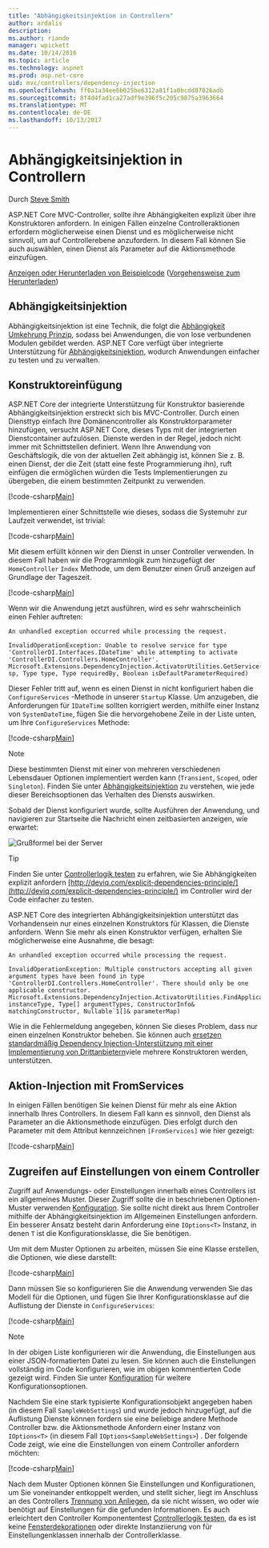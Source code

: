```yaml
---
title: "Abhängigkeitsinjektion in Controllern"
author: ardalis
description: 
ms.author: riande
manager: wpickett
ms.date: 10/14/2016
ms.topic: article
ms.technology: aspnet
ms.prod: asp.net-core
uid: mvc/controllers/dependency-injection
ms.openlocfilehash: ff0a1a34ee6b025be6312a81f1a0bcdd07026adb
ms.sourcegitcommit: 8f4d4fad1ca27adf9e396f5c205c9875a3963664
ms.translationtype: MT
ms.contentlocale: de-DE
ms.lasthandoff: 10/13/2017
---
```

# <a name="dependency-injection-into-controllers"></a>Abhängigkeitsinjektion in Controllern

<a name="dependency-injection-controllers"></a>

Durch [Steve Smith](https://ardalis.com/)

ASP.NET Core MVC-Controller, sollte ihre Abhängigkeiten explizit über ihre Konstruktoren anfordern. In einigen Fällen einzelne Controlleraktionen erfordern möglicherweise einen Dienst und es möglicherweise nicht sinnvoll, um auf Controllerebene anzufordern. In diesem Fall können Sie auch auswählen, einen Dienst als Parameter auf die Aktionsmethode einzufügen.

[Anzeigen oder Herunterladen von Beispielcode](https://github.com/aspnet/Docs/tree/master/aspnetcore/mvc/controllers/dependency-injection/sample) ([Vorgehensweise zum Herunterladen](xref:tutorials/index#how-to-download-a-sample))

## <a name="dependency-injection"></a>Abhängigkeitsinjektion

Abhängigkeitsinjektion ist eine Technik, die folgt die [Abhängigkeit Umkehrung Prinzip](http://deviq.com/dependency-inversion-principle/), sodass bei Anwendungen, die von lose verbundenen Modulen gebildet werden. ASP.NET Core verfügt über integrierte Unterstützung für [Abhängigkeitsinjektion](../../fundamentals/dependency-injection.md), wodurch Anwendungen einfacher zu testen und zu verwalten.

## <a name="constructor-injection"></a>Konstruktoreinfügung

ASP.NET Core der integrierte Unterstützung für Konstruktor basierende Abhängigkeitsinjektion erstreckt sich bis MVC-Controller. Durch einen Diensttyp einfach Ihre Domänencontroller als Konstruktorparameter hinzufügen, versucht ASP.NET Core, dieses Typs mit der integrierten Dienstcontainer aufzulösen. Dienste werden in der Regel, jedoch nicht immer mit Schnittstellen definiert. Wenn Ihre Anwendung von Geschäftslogik, die von der aktuellen Zeit abhängig ist, können Sie z. B. einen Dienst, der die Zeit (statt eine feste Programmierung ihn), ruft einfügen die ermöglichen würden die Tests Implementierungen zu übergeben, die einem bestimmten Zeitpunkt zu verwenden.

[!code-csharp[Main](dependency-injection/sample/src/ControllerDI/Interfaces/IDateTime.cs)]


Implementieren einer Schnittstelle wie dieses, sodass die Systemuhr zur Laufzeit verwendet, ist trivial:

[!code-csharp[Main](dependency-injection/sample/src/ControllerDI/Services/SystemDateTime.cs)]


Mit diesem erfüllt können wir den Dienst in unser Controller verwenden. In diesem Fall haben wir die Programmlogik zum hinzugefügt der `HomeController` `Index` Methode, um dem Benutzer einen Gruß anzeigen auf Grundlage der Tageszeit.

[!code-csharp[Main](./dependency-injection/sample/src/ControllerDI/Controllers/HomeController.cs?highlight=8,10,12,17,18,19,20,21,22,23,24,25,26,27,28,29,30&range=1-31,51-52)]

Wenn wir die Anwendung jetzt ausführen, wird es sehr wahrscheinlich einen Fehler auftreten:

```
An unhandled exception occurred while processing the request.

InvalidOperationException: Unable to resolve service for type 'ControllerDI.Interfaces.IDateTime' while attempting to activate 'ControllerDI.Controllers.HomeController'.
Microsoft.Extensions.DependencyInjection.ActivatorUtilities.GetService(IServiceProvider sp, Type type, Type requiredBy, Boolean isDefaultParameterRequired)
```

Dieser Fehler tritt auf, wenn es einen Dienst in nicht konfiguriert haben die `ConfigureServices` -Methode in unserer `Startup` Klasse. Um anzugeben, die Anforderungen für `IDateTime` sollten korrigiert werden, mithilfe einer Instanz von `SystemDateTime`, fügen Sie die hervorgehobene Zeile in der Liste unten, um Ihre `ConfigureServices` Methode:

[!code-csharp[Main](./dependency-injection/sample/src/ControllerDI/Startup.cs?highlight=4&range=26-27,42-44)]

> [!NOTE]
> Diese bestimmten Dienst mit einer von mehreren verschiedenen Lebensdauer Optionen implementiert werden kann (`Transient`, `Scoped`, oder `Singleton`). Finden Sie unter [Abhängigkeitsinjektion](../../fundamentals/dependency-injection.md) zu verstehen, wie jede dieser Bereichsoptionen das Verhalten des Diensts auswirken.

Sobald der Dienst konfiguriert wurde, sollte Ausführen der Anwendung, und navigieren zur Startseite die Nachricht einen zeitbasierten anzeigen, wie erwartet:

![Grußformel bei der Server](dependency-injection/_static/server-greeting.png)

>[!TIP]
> Finden Sie unter [Controllerlogik testen](testing.md) zu erfahren, wie Sie Abhängigkeiten explizit anfordern [http://deviq.com/explicit-dependencies-principle/](http://deviq.com/explicit-dependencies-principle/) im Controller wird der Code einfacher zu testen.

ASP.NET Core des integrierten Abhängigkeitsinjektion unterstützt das Vorhandensein nur eines einzelnen Konstruktors für Klassen, die Dienste anfordern. Wenn Sie mehr als einen Konstruktor verfügen, erhalten Sie möglicherweise eine Ausnahme, die besagt:

```
An unhandled exception occurred while processing the request.

InvalidOperationException: Multiple constructors accepting all given argument types have been found in type 'ControllerDI.Controllers.HomeController'. There should only be one applicable constructor.
Microsoft.Extensions.DependencyInjection.ActivatorUtilities.FindApplicableConstructor(Type instanceType, Type[] argumentTypes, ConstructorInfo& matchingConstructor, Nullable`1[]& parameterMap)
```

Wie in die Fehlermeldung angegeben, können Sie dieses Problem, dass nur einen einzelnen Konstruktor beheben. Sie können auch [ersetzen standardmäßig Dependency Injection-Unterstützung mit einer Implementierung von Drittanbietern](../../fundamentals/dependency-injection.md#replacing-the-default-services-container)viele mehrere Konstruktoren werden, unterstützen.

## <a name="action-injection-with-fromservices"></a>Aktion-Injection mit FromServices

In einigen Fällen benötigen Sie keinen Dienst für mehr als eine Aktion innerhalb Ihres Controllers. In diesem Fall kann es sinnvoll, den Dienst als Parameter an die Aktionsmethode einzufügen. Dies erfolgt durch den Parameter mit dem Attribut kennzeichnen `[FromServices]` wie hier gezeigt:

[!code-csharp[Main](./dependency-injection/sample/src/ControllerDI/Controllers/HomeController.cs?highlight=1&range=33-38)]

## <a name="accessing-settings-from-a-controller"></a>Zugreifen auf Einstellungen von einem Controller

Zugriff auf Anwendungs- oder Einstellungen innerhalb eines Controllers ist ein allgemeines Muster. Dieser Zugriff sollte die in beschriebenen Optionen-Muster verwenden [Konfiguration](xref:fundamentals/configuration/index). Sie sollte nicht direkt aus Ihrem Controller mithilfe der Abhängigkeitsinjektion im Allgemeinen Einstellungen anfordern. Ein besserer Ansatz besteht darin Anforderung eine `IOptions<T>` Instanz, in denen `T` ist die Konfigurationsklasse, die Sie benötigen.

Um mit dem Muster Optionen zu arbeiten, müssen Sie eine Klasse erstellen, die Optionen, wie diese darstellt:

[!code-csharp[Main](dependency-injection/sample/src/ControllerDI/Model/SampleWebSettings.cs)]

Dann müssen Sie so konfigurieren Sie die Anwendung verwenden Sie das Modell für die Optionen, und fügen Sie Ihrer Konfigurationsklasse auf die Auflistung der Dienste in `ConfigureServices`:

[!code-csharp[Main](./dependency-injection/sample/src/ControllerDI/Startup.cs?highlight=3,4,5,6,9,16,19&range=14-44)]

> [!NOTE]
> In der obigen Liste konfigurieren wir die Anwendung, die Einstellungen aus einer JSON-formatierten Datei zu lesen. Sie können auch die Einstellungen vollständig im Code konfigurieren, wie im obigen kommentierten Code gezeigt wird. Finden Sie unter [Konfiguration](xref:fundamentals/configuration/index) für weitere Konfigurationsoptionen.

Nachdem Sie eine stark typisierte Konfigurationsobjekt angegeben haben (in diesem Fall `SampleWebSettings`) und wurde jedoch hinzugefügt, auf die Auflistung Dienste können fordern sie eine beliebige andere Methode Controller bzw. die Aktionsmethode Anfordern einer Instanz von `IOptions<T>` (in diesem Fall `IOptions<SampleWebSettings>`) . Der folgende Code zeigt, wie eine die Einstellungen von einem Controller anfordern möchten:

[!code-csharp[Main](./dependency-injection/sample/src/ControllerDI/Controllers/SettingsController.cs?highlight=3,5,7&range=7-22)]

Nach dem Muster Optionen können Sie Einstellungen und Konfigurationen, um Sie voneinander entkoppelt werden, und stellt sicher, liegt im Anschluss an des Controllers [Trennung von Anliegen](http://deviq.com/separation-of-concerns/), da sie nicht wissen, wo oder wie benötigt auf Einstellungen für die gefunden Informationen. Es auch erleichtert den Controller Komponententest [Controllerlogik testen](testing.md), da es ist keine [Fensterdekorationen](http://deviq.com/static-cling/) oder direkte Instanziierung von für Einstellungenklassen innerhalb der Controllerklasse.
